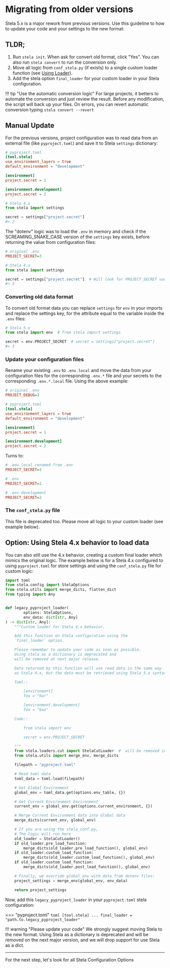 # Migrating from older versions

Stela 5.x is a major rework from previous versions. Use this guideline to how to update your code and your settings to
the new format:

## TLDR;

1. Run `stela init`. When ask for convert old format, click "Yes". You can also run `stela convert` to run the
   conversion only.
2. Move all logic from `conf_stela.py` (if exists) to a single custom loader function (see [Using Loader](using_loader.md)).
3. Add the stela option `final_loader` for your custom loader in your Stela configuration.


!!! tip "Use the automatic conversion logic"
    For large projects, it betters to automate the conversion and just review the result.
    Before any modification, the script will back up your files.
    On errors, you can revert automatic conversion typing `stela convert --revert`

## Manual Update

For the previous versions, project configuration was to read data from an external file (like `pyproject.toml`) and save
it to Stela `settings` dictionary:

```toml
# pyproject.toml
[tool.stela]
use_environment_layers = true
default_environment = "development"

[environment]
project.secret = 1

[environment.development]
project.secret = 2
```

```python
# Stela 4.x
from stela import settings

secret = settings["project.secret"]
#> 2
```

The "dotenv" logic was to load the `.env` in memory and check if the SCREAMING_SNAKE_CASE version of the `settings` key
exists, before returning the value from configuration files:

```ini
# original .env
PROJECT_SECRET=3
```

```python
# Stela 4.x
from stela import settings

secret = settings["project.secret"]  # Will look for PROJECT_SECRET variable first
#> 3
```

### Converting old data format

To convert old format data you can replace `settings` for `env` in your imports and replace the settings key, for the
attribute equal to the variable inside the `.env` files:

```python
# Stela 5.x
from stela import env  # from stela import settings

secret = env.PROJECT_SECRET  # secret = settings["project.secret"]
#> 3
```

### Update your configuration files

Rename your existing `.env` to `.env.local` and move the data from your configuration files for the corresponding
`.env.*` file and your secrets to the corresponding `.env.*.local` file. Using the above example:

```ini
# original .env
PROJECT_DEBUG=3
```

```toml
# pyproject.toml
[tool.stela]
use_environment_layers = true
default_environment = "development"

[environment]
project.secret = 1

[environment.development]
project.secret = 2
```

Turns to:

```ini
# .env.local renamed from .env
PROJECT_SECRET=3
```

```ini
# .env
PROJECT_SECRET=1
```

```ini
# .env.development
PROJECT_SECRET=2
```

### The `conf_stela.py` file
This file is deprecated too. Please move all logic to your custom loader (see example below).

## Option: Using Stela 4.x behavior to load data

You can also still use the 4.x behavior, creating a custom final loader which mimics the original logic.
The example below is for a Stela 4.x configured to using `pyproject.toml` for store settings and using the
`conf_stela.py` file for custom logic:

```python
import toml
from stela.config import StelaOptions
from stela.utils import merge_dicts, flatten_dict
from typing import Any


def legacy_pyproject_loader(
        options: StelaOptions,
        env_data: dict[str, Any]
) -> dict[str, Any]:
    """Custom loader for Stela 4.x behavior.

    Add this function on Stela configuration using the
    `final_loader` option.

    Please remember to update your code as soon as possible.
    Using stela as a dictionary is deprecated and
    will be removed at next major release.

    Data returned by this function will use read data in the same way
    as Stela 4.x, but the data must be retrieved using Stela 5.x syntax.

    Toml::

        [environment]
        foo = "bar"

        [environment.development]
        foo = "baz"

    Code::

        from stela import env

        secret = env.PROJECT_SECRET

    """
    from stela.loaders.cut import StelaCutLoader  #  will be removed in Stela 6.0
    from stela.utils import merge_env, merge_dicts

    filepath = "pyproject.toml"

    # Read toml data
    toml_data = toml.load(filepath)

    # Get Global Environment
    global_env = toml_data.get(options.env_table, {})

    # Get Current Environment Environment
    current_env = global_env.get(options.current_environment, {})

    # Merge Current Environment data into Global data
    merge_dicts(current_env, global_env)

    # If you are using the stela_conf.py,
    # The logic will run here
    old_loader = StelaCutLoader()
    if old_loader.pre_load_function:
        merge_dicts(old_loader.pre_load_function(), global_env)
    if old_loader.custom_load_function:
        merge_dicts(old_loader.custom_load_function(), global_env)
    if old_loader.custom_load_function:
        merge_dicts(old_loader.post_load_function(), global_env)

    # Finally, we override global_env with data from dotenv files:
    project_settings = merge_env(global_env, env_data)

    return project_settings
```

Now, add this `legacy_pyproject_loader` in your `pyproject.toml` stela configuration:

=== "pyproject.toml"
    ```toml
    [tool.stela]
    ...
    final_loader = "path.to.legacy_pyproject_loader"
    ```

!!! warning "Please update your code"
    We strongly suggest moving Stela to the new format. Using Stela as a dictionary is deprecated and will be removed
    on the next major version, and we will drop support for use Stela as a dict.


---

For the next step, let's look for all Stela Configuration Options
